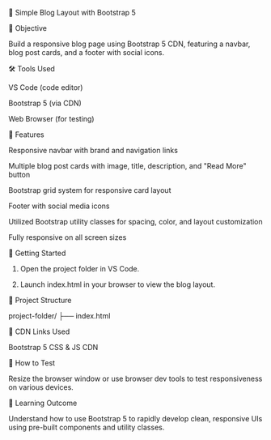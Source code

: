 📝 Simple Blog Layout with Bootstrap 5

📌 Objective

Build a responsive blog page using Bootstrap 5 CDN, featuring a navbar, blog post cards, and a footer with social icons.

🛠 Tools Used

VS Code (code editor)

Bootstrap 5 (via CDN)

Web Browser (for testing)


🚧 Features

Responsive navbar with brand and navigation links

Multiple blog post cards with image, title, description, and "Read More" button

Bootstrap grid system for responsive card layout

Footer with social media icons

Utilized Bootstrap utility classes for spacing, color, and layout customization

Fully responsive on all screen sizes


🚀 Getting Started

1. Open the project folder in VS Code.


2. Launch index.html in your browser to view the blog layout.



📁 Project Structure

project-folder/
├── index.html

🔗 CDN Links Used

Bootstrap 5 CSS & JS CDN


🧪 How to Test

Resize the browser window or use browser dev tools to test responsiveness on various devices.


🎯 Learning Outcome

Understand how to use Bootstrap 5 to rapidly develop clean, responsive UIs using pre-built components and utility classes.

